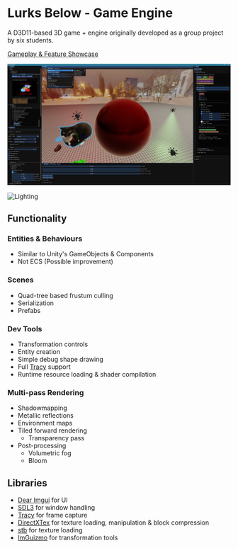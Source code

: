 # Lurks Below - Game Engine

A D3D11-based 3D game + engine originally developed as a group project by six students. 

[Gameplay & Feature Showcase](https://www.youtube.com/watch?v=1Gf-hLuPSCU)

![Editor](Docs/Images/EditorPreview.png)

![Lighting](Docs/Images/VolumetricLighting.gif)

## Functionality

### Entities & Behaviours

- Similar to Unity's GameObjects & Components 
- Not ECS (Possible improvement)

### Scenes

- Quad-tree based frustum culling
- Serialization
- Prefabs

### Dev Tools

- Transformation controls
- Entity creation
- Simple debug shape drawing
- Full [Tracy](https://github.com/wolfpld/tracy) support
- Runtime resource loading & shader compilation

### Multi-pass Rendering

- Shadowmapping
- Metallic reflections
- Environment maps
- Tiled forward rendering
	- Transparency pass
- Post-processing
	- Volumetric fog
	- Bloom

## Libraries

- [Dear Imgui](https://github.com/ocornut/imgui) for UI
- [SDL3](https://github.com/libsdl-org/sdlwiki/tree/main/SDL3) for window handling
- [Tracy](https://github.com/wolfpld/tracy) for frame capture
- [DirectXTex](https://github.com/microsoft/DirectXTex) for texture loading, manipulation & block compression
- [stb](https://github.com/nothings/stb) for texture loading
- [ImGuizmo](https://github.com/CedricGuillemet/ImGuizmo) for transformation tools
